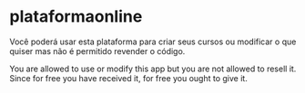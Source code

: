 # plataformaonline
Você poderá usar esta plataforma para criar seus cursos ou modificar o que quiser mas não é permitido revender o código.

You are allowed to use or modify this app but you are not allowed to resell it. Since for free you have received it, for free you ought to give it.

